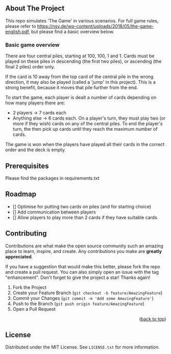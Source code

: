 <!-- ABOUT THE PROJECT -->
## About The Project

This repo simulates 'The Game' in various scenarios.
For full game rules, please refer to https://nsv.de/wp-content/uploads/2018/05/the-game-english.pdf, but please find a basic overview below.

### Basic game overview

There are four central piles, starting at 100, 100, 1 and 1. 
Cards must be played on these piles in descending (the first two piles), or ascending (the final 2 piles) order only.

If the card is 10 away from the top card of the central pile in the wrong direction, it may also be played (called a 'jump' in this project). 
This is a strong benefit, because it moves that pile further from the end.

To start the game, each player is dealt a number of cards depending on how many players there are:
- 2 players -> 7 cards each
- Anything else -> 6 cards each.
On a player's turn, they must play two (or more if they wish) cards on any of the central piles. 
To end the player's turn, the then pick up cards until they reach the maximum number of cards.

The game is won when the players have played all their cards in the correct order and the deck is empty.


## Prerequisites

Please find the packages in requirements.txt

<!-- ROADMAP -->
## Roadmap

- [] Optimise for putting two cards on piles (and for starting choice)
- [] Add communication between players
- [] Allow players to play more than 2 cards if they have suitable cards

<!-- CONTRIBUTING -->
## Contributing

Contributions are what make the open source community such an amazing place to learn, inspire, and create. Any contributions you make are **greatly appreciated**.

If you have a suggestion that would make this better, please fork the repo and create a pull request. You can also simply open an issue with the tag "enhancement".
Don't forget to give the project a star! Thanks again!

1. Fork the Project
2. Create your Feature Branch (`git checkout -b feature/AmazingFeature`)
3. Commit your Changes (`git commit -m 'Add some AmazingFeature'`)
4. Push to the Branch (`git push origin feature/AmazingFeature`)
5. Open a Pull Request

<p align="right">(<a href="#top">back to top</a>)</p>



<!-- LICENSE -->
## License

Distributed under the MIT License. See `LICENSE.txt` for more information.

